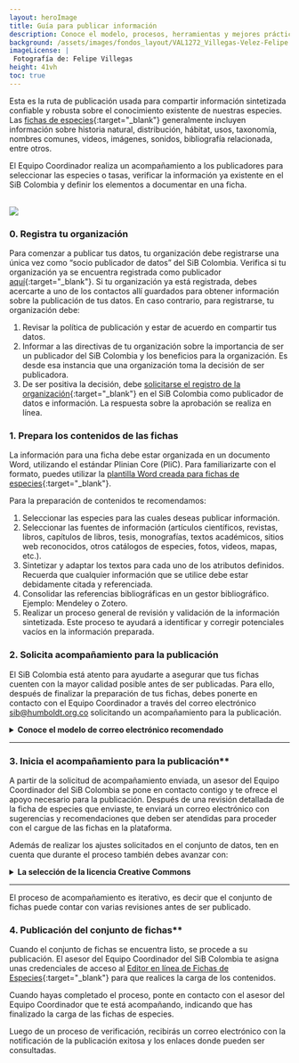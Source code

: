 ```yaml
---
layout: heroImage
title: Guía para publicar información
description: Conoce el modelo, procesos, herramientas y mejores prácticas para publicar información a través del SiB Colombia.
background: /assets/images/fondos_layout/VAL1272_Villegas-Velez-Felipe.jpg
imageLicense: |
 Fotografía de: Felipe Villegas
height: 41vh
toc: true
---
```



Esta es la ruta de publicación usada para compartir información sintetizada confiable y robusta sobre el conocimiento existente de nuestras especies. Las [fichas de especies](https://biodiversidad.co/compartir/tipos-de-datos#fichas-de-especies){:target="_blank"} generalmente incluyen información sobre historia natural, distribución, hábitat, usos, taxonomía, nombres comunes, videos, imágenes, sonidos, bibliografía relacionada, entre otros.

El Equipo Coordinador realiza un acompañamiento a los publicadores para seleccionar las especies o tasas, verificar la información ya existente en el SiB Colombia y definir los elementos a documentar en una ficha.

<br />
<img src="/compartir/Imagenes/RutasDePublicacion_C.png">
<br />

### 0. Registra tu organización

Para comenzar a publicar tus datos, tu organización debe registrarse una única vez como “socio publicador de datos” del SiB Colombia. Verifica si tu organización ya se encuentra registrada como publicador [aquí](https://biodiversidad.co/comunidad/socios-publicadores/){:target="_blank"}. Si tu organización ya está registrada, debes acercarte a uno de los contactos allí guardados para obtener información sobre la publicación de tus datos. En caso contrario, para registrarse, tu organización debe:
1. Revisar la política de publicación y estar de acuerdo en compartir tus datos.
2. Informar a las directivas de tu organización sobre la importancia de ser un publicador del SiB Colombia y los beneficios para la organización. Es desde esa instancia que una organización toma la decisión de ser publicadora.
3. De ser positiva la decisión, debe [solicitarse el registro de la organización](https://biodiversidad.co/compartir/registro){:target="_blank"} en el SiB Colombia como publicador de datos e información. La respuesta sobre la aprobación se realiza en línea.

### 1. Prepara los contenidos de las fichas

La información para una ficha debe estar organizada en un documento Word, utilizando el estándar Plinian Core (PliC). Para familiarizarte con el formato, puedes utilizar la [plantilla Word creada para fichas de especies](https://biodiversidad.co/recursos/plantillas-plinian-core){:target="_blank"}.

Para la preparación de contenidos te recomendamos:
1. Seleccionar las especies para las cuales deseas publicar información.
2. Seleccionar las fuentes de información (artículos científicos, revistas, libros, capítulos de libros, tesis, monografías, textos académicos, sitios web reconocidos, otros catálogos de especies, fotos, videos, mapas, etc.).
3. Sintetizar y adaptar los textos para cada uno de los atributos definidos. Recuerda que cualquier información que se utilice debe estar debidamente citada y referenciada.
4. Consolidar las referencias bibliográficas en un gestor bibliográfico. Ejemplo: Mendeley o Zotero.
5. Realizar un proceso general de revisión y validación de la información sintetizada. Este proceso te ayudará a identificar y corregir potenciales vacíos en la información preparada.


### 2. Solicita acompañamiento para la publicación

El SiB Colombia está atento para ayudarte a asegurar que tus fichas cuenten con la mayor calidad posible antes de ser publicadas. Para ello, después de finalizar la preparación de tus fichas, debes ponerte en contacto con el Equipo Coordinador a través del correo electrónico [sib@humboldt.org.co](https://biodiversidad.co/compartir/guia-para-publicar/) solicitando un acompañamiento para la publicación.

<details>
    <summary markdown="span"><B> Conoce el modelo de correo electrónico recomendado</B></summary>

<br>

> **Asunto**: Publicación de fichas de especies – [nombre de la organización publicadora]

> Apreciado Equipo Coordinador,
> 
> Mi nombre es `[nombre de la persona encargada de la publicación]`, trabajo para `[nombre de la organización publicadora]` y deseo solicitar un acompañamiento para la publicación de fichas de especies que previamente preparé y validé siguiendo las instrucciones del SiB Colombia.
> 
> Las fichas de especies que deseamos publicar corresponden a…`[una breve descripción de las fichas de especies que serán publicadas. Debe proveer suficiente información para ayudar al Equipo Coordinador a entender si hubo un énfasis en la documentación, como por ejemplo usos, riesgo y extinción, o si se cubrió sólo información general de la descripción taxonómica de la especie.`.
> 
> Adjunto las fichas de especies en formato Word y quedo atento a los próximos pasos.
> 
> Saludo cordial,
> 
> [nombre de la persona encargada de la publicación]
</details>

___


### 3. Inicia el acompañamiento para la publicación**

A partir de la solicitud de acompañamiento enviada, un asesor del Equipo Coordinador del SiB Colombia se pone en contacto contigo y te ofrece el apoyo necesario para la publicación. Después de una revisión detallada de la ficha de especies que enviaste, te enviará un correo electrónico con sugerencias y recomendaciones que deben ser atendidas para proceder con el cargue de las fichas en la plataforma.

Además de realizar los ajustes solicitados en el conjunto de datos, ten en cuenta que durante el proceso también debes avanzar con:

<details>
    <summary markdown="span"><b>La selección de la licencia Creative Commons</b></summary>

<br>

> Todos los publicadores de datos deben elegir entre unas opciones preestablecidas de [licencias y herramientas](https://biodiversidad.co/recursos/acceso-abierto){:target="_blank"} *Creative Commons*, que determinará la forma como los comparten y las condiciones que imponen a los usuarios que los reutilicen.

> * CC0, permite cualquier uso sin restricciones, incluso con fines comerciales.
> * CC BY, permite cualquier uso, incluso con fines comerciales, siempre que te sea reconocida la autoría de la publicación.
> * CC BY-NC, permite al público cualquier uso no comercial, siempre que te sea reconocida la autoría de la publicación.
> * CC BY-SA, permite cualquier uso, incluso con fines comerciales, siempre que te sea reconocida la autoría de la publicación y licencie su nueva creación bajo las mismas condiciones.
> * CC BY-SA-NC, permite al público cualquier uso no comercial, siempre que te sea reconocida la autoría de la publicación y licencie su nueva creación bajo las mismas condiciones.

</details>

___

El proceso de acompañamiento es iterativo, es decir que el conjunto de fichas puede contar con varias revisiones antes de ser publicado.


### 4. Publicación del conjunto de fichas**

Cuando el conjunto de fichas se encuentra listo, se procede a su publicación. El asesor del Equipo Coordinador del SiB Colombia te asigna unas credenciales de acceso al [Editor en línea de Fichas de Especies](http://editor.catalogo.biodiversidad.co/login){:target="_blank"} para que realices la carga de los contenidos.

Cuando hayas completado el proceso, ponte en contacto con el asesor del Equipo Coordinador que te está acompañando, indicando que has finalizado la carga de las fichas de especies.

Luego de un proceso de verificación, recibirás un correo electrónico con la notificación de la publicación exitosa y los enlaces donde pueden ser consultadas.
